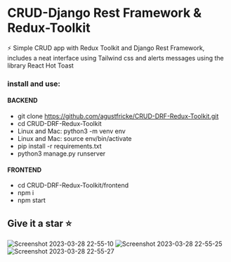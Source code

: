 # CRUD-Django Rest Framework & Redux-Toolkit

⚡  Simple CRUD app with Redux Toolkit and Django Rest Framework, includes a neat interface using Tailwind css and alerts messages using the library React Hot Toast

### install and use:
#### BACKEND
- git clone https://github.com/agustfricke/CRUD-DRF-Redux-Toolkit.git
- cd CRUD-DRF-Redux-Toolkit
- Linux and Mac: python3 -m venv env
- Linux and Mac: source env/bin/activate
- pip install -r requirements.txt
- python3 manage.py runserver
#### FRONTEND
- cd CRUD-DRF-Redux-Toolkit/frontend
- npm i
- npm start

## Give it a star ⭐

![Screenshot 2023-03-28 22-55-10](https://user-images.githubusercontent.com/110266171/228406291-c8887b77-53a3-49b4-8e42-a7082429d20f.png)
![Screenshot 2023-03-28 22-55-25](https://user-images.githubusercontent.com/110266171/228406302-22478a17-8981-455b-8333-57af1c30bd54.png)
![Screenshot 2023-03-28 22-55-27](https://user-images.githubusercontent.com/110266171/228406313-9f1ad7b6-01df-4ad8-ac9d-d035f2c65e4e.png)
